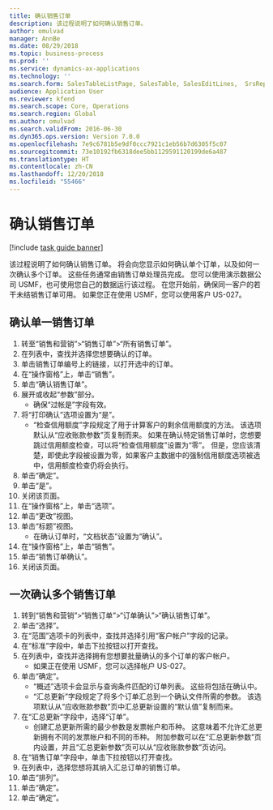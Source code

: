 ```yaml
---
title: 确认销售订单
description: 该过程说明了如何确认销售订单。
author: omulvad
manager: AnnBe
ms.date: 08/29/2018
ms.topic: business-process
ms.prod: ''
ms.service: dynamics-ax-applications
ms.technology: ''
ms.search.form: SalesTableListPage, SalesTable, SalesEditLines,  SrsReportViewerForm, CustConfirmJournal, SysQueryForm, SysQueryFieldLookUp, SysLookup, SalesParmIdLookup
audience: Application User
ms.reviewer: kfend
ms.search.scope: Core, Operations
ms.search.region: Global
ms.author: omulvad
ms.search.validFrom: 2016-06-30
ms.dyn365.ops.version: Version 7.0.0
ms.openlocfilehash: 7e9c6781b5e9df0ccc7921c1eb56b7d6305f5c07
ms.sourcegitcommit: 73e10192fb6318dee5bb1129591120199de6a487
ms.translationtype: HT
ms.contentlocale: zh-CN
ms.lasthandoff: 12/20/2018
ms.locfileid: "55466"
---
```

# <a name="confirm-sales-orders"></a>确认销售订单

[!include [task guide banner](../../includes/task-guide-banner.md)]

该过程说明了如何确认销售订单。 将会向您显示如何确认单个订单，以及如何一次确认多个订单。 这些任务通常由销售订单处理员完成。 您可以使用演示数据公司 USMF，也可使用您自己的数据运行该过程。 在您开始前，确保同一客户的若干未结销售订单可用。 如果您正在使用 USMF，您可以使用客户 US-027。


## <a name="confirm-a-single-sales-order"></a>确认单一销售订单
1. 转至“销售和营销”>“销售订单”>“所有销售订单”。
2. 在列表中，查找并选择您想要确认的订单。
3. 单击销售订单编号上的链接，以打开选中的订单。
4. 在“操作窗格”上，单击“销售”。
5. 单击“确认销售订单”。
6. 展开或收起“参数”部分。
    * 确保“过帐是”字段有效。  
7. 将“打印确认”选项设置为“是”。
    * “检查信用额度”字段规定了用于计算客户的剩余信用额度的方法。 该选项默认从“应收账款参数”页复制而来。 如果在确认特定销售订单时，您想要跳过信用额度检查，可以将“检查信用额度”设置为“零”。 但是，您应该清楚，即使此字段被设置为零，如果客户主数据中的强制信用额度选项被选中，信用额度检查仍将会执行。  
8. 单击“确定”。
9. 单击“是”。
10. 关闭该页面。
11. 在“操作窗格”上，单击“选项”。
12. 单击“更改”视图。
13. 单击“标题”视图。
    * 在确认订单时，“文档状态”设置为“确认”。  
14. 在“操作窗格”上，单击“销售”。
15. 单击“销售订单确认”。
16. 关闭该页面。

## <a name="confirm-multiple-sales-orders-at-once"></a>一次确认多个销售订单
1. 转到“销售和营销”>“销售订单”>“订单确认”>“确认销售订单”。
2. 单击“选择”。
3. 在“范围”选项卡的列表中，查找并选择引用“客户帐户”字段的记录。
4. 在“标准”字段中，单击下拉按钮以打开查找。
5. 在列表中，查找并选择拥有您想要批量确认的多个订单的客户帐户。
    * 如果正在使用 USMF，您可以选择帐户 US-027。  
6. 单击“确定”。
    * “概述”选项卡会显示与查询条件匹配的订单列表。 这些将包括在确认中。  
    * “汇总更新”字段规定了将多个订单汇总到一个确认文件所需的参数。 该选项默认从“应收账款参数”页中汇总更新设置的“默认值”复制而来。  
7. 在“汇总更新“字段中，选择“订单”。
    * 创建汇总更新所需的最少参数是发票帐户和币种。 这意味着不允许汇总更新拥有不同的发票帐户和不同的币种。 附加参数可以在“汇总更新参数”页内设置，并且“汇总更新参数”页可以从“应收账款参数”页访问。  
8. 在“销售订单”字段中，单击下拉按钮以打开查找。
9. 在列表中，选择您想将其纳入汇总订单的销售订单。
10. 单击“排列”。
11. 单击“确定”。
12. 单击“确定”。

